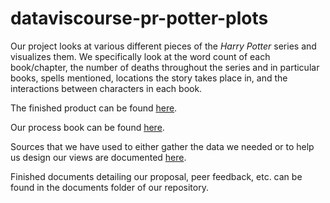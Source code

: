 # dataviscourse-pr-potter-plots

Our project looks at various different pieces of the <i>Harry Potter</i> series and visualizes them. We specifically look at the word count of each book/chapter, the number of deaths throughout the series and in particular books, spells mentioned, locations the story takes place in, and the interactions between characters in each book.

The finished product can be found <a href="http://jessicaalohse.com/dataviscourse-pr-potter-plots/">here</a>.

Our process book can be found <a href="https://docs.google.com/document/d/10_FPi9ZcuPyeimW2ZtkE2r3oh9NFCMLg1BQUAz_wPGw/edit?usp=sharing">here</a>.

Sources that we have used to either gather the data we needed or to help us design our views are documented <a href="https://docs.google.com/document/d/156CVRPpWlJkmh0xMohGP_AouXgzmc-PBQ3qcq4nuzZ0/edit?usp=sharing"> here</a>.

Finished documents detailing our proposal, peer feedback, etc. can be found in the documents folder of our repository.
